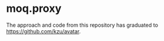 # moq.proxy

The approach and code from this repository has graduated to https://github.com/kzu/avatar.
